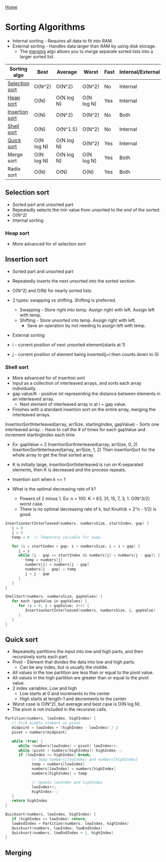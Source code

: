 [Home](../README.md#algorithms)

# Sorting Algorithms
- Internal sorting - Requires all data to fit into RAM.
- External sorting - Handles data larger than RAM by using disk storage.
	- The [merging](#merging) algo allows you to merge separate sorted lists into a larger sorted list.

| Sorting algo                      | Best       | Average    | Worst      | Fast | Internal/External |
|-----------------------------------|------------|------------|------------|------|-------------------|
| [Selection sort](#selection-sort) | O(N^2)     | O(N^2)     | O(N^2)     | No   | Internal          |
| [Heap sort](#heap-sort)           | O(N)       | O(N log N) | O(N log N) | Yes  | Internal          |
| [Insertion sort](#insertion-sort) | O(N)       | O(N^2)     | O(N^2)     | No   | Both              |
| [Shell sort](#shell-sort)         | O(N)       | O(N^1.5)   | O(N^2)     | No   | Internal          |
| [Quick sort](#quick-sort)         | O(N log N) | O(N log N) | O(N^2)     | Yes  | Internal          |
| Merge sort                        | O(N log N) | O(N log N) | O(N log N) | Yes  | Both              |
| Radix sort                        | O(N)       | O(N)       | O(N)       | Yes  | Both              |

## Selection sort
- Sorted part and unsorted part
- Repeatedly selects the min value from unsorted to the end of the sorted.
- O(N^2)
- Internal sorting

### Heap sort
- More advanced for of selection sort

## Insertion sort
- Sorted part and unsorted part
- Repeatedly inserts the next unsorted into the sorted section.
- O(N^2) and O(N) for nearly sorted lists.
- 2 types: swapping vs shifting. Shifting is preferred.
	- Swapping - Store right into temp. Assign right with left. Assign left with temp.
	- Shifting - Store unsorted into temp. Assign right with left.
		- Save an operation by not needing to assign left with temp.
- External sorting

- i - current position of next unsorted element(starts at 1)
- j - current position of element being inserted(j=i then counts down to 0)

### Shell sort
- More advanced for of insertion sort
- Input as a collection of interleaved arrays, and sorts each array individually.
- gap value/K - positive int representing the distance between elements in an interleaved array.
	- Next element of interleaved array is at i + gap value.
- Finishes with a standard insertion sort on the entire array, merging the interleaved arrays.

InsertionSortInterleaved(array, arrSize, startingIndex, gapValue)
	- Sorts one interleaved array.
	- Have to call the # of times for each gapValue and increment startingIndex each time
- Ex: gapValue = 2
InsertionSortInterleaved(array, arrSize, 0, 2)
InsertionSortInterleaved(array, arrSize, 1, 2)
Then insertionSort for the whole array to get the final sorted array.

- K is initially large, insertionSortInterleaved is run on K-separated elements, then K is decreased and the process repeats.
- Insertion sort when k == 1
- What is the optimal decreasing rate of k?
	- Powers of 2 minus 1. Ex: n = 100. K = 63, 31, 15, 7, 3, 1. O(N^3/2) worst case.
	- There is no optimal decreasing rate of k, but Knuth(k = 2^n - 1/2) is good.

```C++
InsertionSortInterleaved(numbers, numbersSize, startIndex, gap) {
   i = 0
   j = 0
   temp = 0  // Temporary variable for swap

   for (i = startIndex + gap; i < numbersSize; i = i + gap) {
      j = i
      while (j - gap >= startIndex && numbers[j] < numbers[j - gap]) {
         temp = numbers[j]
         numbers[j] = numbers[j - gap]
         numbers[j - gap] = temp
         j = j - gap
      }
   }
}

ShellSort(numbers, numbersSize, gapValues) {
   for each (gapValue in gapValues) {
      for (i = 0; i < gapValue; i++) {
         InsertionSortInterleaved(numbers, numbersSize, i, gapValue)
      }
   }
}
```

## Quick sort
- Repeatedly partitions the input into low and high parts, and then recursively sorts each part.
- Pivot - Element that divides the data into low and high parts.
	- Can be any index, but is usually the middle.
- All values in the low partition are less than or equal to the pivot value.
- All values in the high partition are greater than or equal to the pivot value.
- 2 index variables. Low and high
	- Low starts at 0 and increments to the center
	- High starts at length-1 and decrements to the center
- Worst case is O(N^2), but average and best case is O(N log N).
- The pivot is not included in the recursive calls.

```C++
Partition(numbers, lowIndex, highIndex) {
   // Pick middle element as pivot
   midpoint = lowIndex + (highIndex - lowIndex) / 2
   pivot = numbers[midpoint]

   while (true) {
      while (numbers[lowIndex] < pivot) lowIndex++;
      while (pivot < numbers[highIndex]) highIndex--;
      if (lowIndex >= highIndex) break;
			// Swap numbers[lowIndex] and numbers[highIndex]
			temp = numbers[lowIndex]
			numbers[lowIndex] = numbers[highIndex]
			numbers[highIndex] = temp

			// Update lowIndex and highIndex
			lowIndex++;
			highIndex--;
   }
   return highIndex
}

Quicksort(numbers, lowIndex, highIndex) {
   if (highIndex <= lowIndex) return;
   lowEndIndex = Partition(numbers, lowIndex, highIndex)
   Quicksort(numbers, lowIndex, lowEndIndex)
   Quicksort(numbers, lowEndIndex + 1, highIndex)
}
```

## Merging